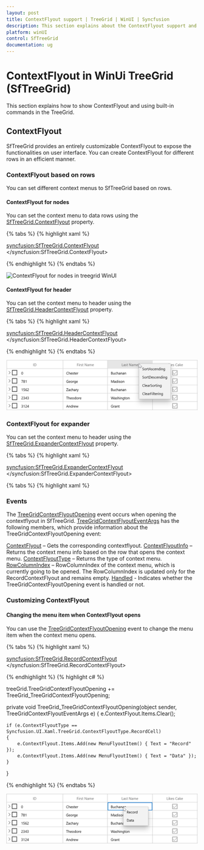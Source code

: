 ```yaml
---
layout: post
title: ContextFlyout support | TreeGrid | WinUI | Syncfusion
description: This section explains about the ContextFlyout support and other customization in Syncfusion WinUI TreeGrid(SfTreeGrid) control.
platform: winUI
control: SfTreeGrid
documentation: ug
---
```


# ContextFlyout in WinUi TreeGrid (SfTreeGrid)

This section explains how to show ContextFlyout and using built-in commands in the TreeGrid.

## ContextFlyout

SfTreeGrid provides an entirely customizable ContextFlyout to expose the functionalities on user interface. You can create ContextFlyout for different rows in an efficient manner.


### ContextFlyout based on rows

You can set different context menus to SfTreeGrid based on rows.

#### ContextFlyout for nodes

You can set the context menu to data rows using the [SfTreeGrid.ContextFlyout](https://help.syncfusion.com/cr/winui/Syncfusion.UI.Xaml.Grids.SfGridBase.html#Syncfusion_UI_Xaml_Grids_SfGridBase_RecordContextFlyout) property.
  
{% tabs %}
{% highlight xaml %}

<syncfusion:SfTreeGrid.ContextFlyout>
    <MenuFlyout>
        <MenuFlyoutItem  x:Name="Cut" Text="Cut" />
        <MenuFlyoutItem  x:Name="Copy" Text="Copy"  />
        <MenuFlyoutItem  x:Name="Paste" Text="Paste" />
        <MenuFlyoutItem  x:Name="Delete" Text="Delete" />
    </MenuFlyout>
</syncfusion:SfTreeGrid.ContextFlyout>

{% endhighlight %}
{% endtabs %}

![ContextFlyout for nodes in treegrid WinUI](ContextFlyout_images/ContextFlyout_image1.png)

#### ContextFlyout for header

You can set the context menu to header using the [SfTreeGrid.HeaderContextFlyout](https://help.syncfusion.com/cr/winui/Syncfusion.UI.Xaml.Grids.SfGridBase.html#Syncfusion_UI_Xaml_Grids_SfGridBase_HeaderContextFlyout) property.

{% tabs %}
{% highlight xaml %}

<syncfusion:SfTreeGrid.HeaderContextFlyout>
    <MenuFlyout>
        <MenuFlyoutItem  x:Name="SortAscending" Text="SortAscending" />
        <MenuFlyoutItem  x:Name="SortDescending" Text="SortDescending"  />
        <MenuFlyoutItem  x:Name="ClearSorting" Text="ClearSorting" />
        <MenuFlyoutItem  x:Name="ClearFiltering" Text="ClearFiltering" />
    </MenuFlyout>
</syncfusion:SfTreeGrid.HeaderContextFlyout>


{% endhighlight %}
{% endtabs %}

![ContextFlyout for header in treegrid WinUI ](Context-flyout_images/ContextFlyout_image2.png)


### ContextFlyout for expander

You can set the context menu to header using the [SfTreeGrid.ExpanderContextFlyout](https://help.syncfusion.com/cr/winui/Syncfusion.UI.Xaml.TreeGrid.SfTreeGrid.html#Syncfusion_UI_Xaml_TreeGrid_SfTreeGrid_ExpanderContextFlyout) property.

{% tabs %}
{% highlight xaml %}

<syncfusion:SfTreeGrid.ExpanderContextFlyout>
    <MenuFlyout>
        <MenuFlyoutItem x:Name="Expand" Text="Expand" />
        <MenuFlyoutItem x:Name="Collapse" Text="Collapse" />
    </MenuFlyout>
</syncfusion:SfTreeGrid.ExpanderContextFlyout>

{% tabs %}
{% highlight xaml %}

### Events

The [TreeGridContextFlyoutOpening](https://help.syncfusion.com/cr/winui/Syncfusion.UI.Xaml.TreeGrid.SfTreeGrid.html#Syncfusion_UI_Xaml_TreeGrid_SfTreeGrid_TreeGridContextFlyoutOpening) event occurs when opening the contextflyout in SfTreeGrid. [TreeGridContextFlyoutEventArgs](https://help.syncfusion.com/cr/winui/Syncfusion.UI.Xaml.TreeGrid.TreeGridContextFlyoutEventArgs.html) has the following members, which provide information about the TreeGridContextFlyoutOpening event:
  
[ContextFlyout](https://help.syncfusion.com/cr/winui/Syncfusion.UI.Xaml.TreeGrid.TreeGridContextFlyoutEventArgs.html#Syncfusion_UI_Xaml_TreeGrid_TreeGridContextFlyoutEventArgs_ContextFlyout) – Gets the corresponding contextflyout. 
[ContextFlyoutInfo](https://help.syncfusion.com/cr/winui/Syncfusion.UI.Xaml.TreeGrid.TreeGridContextFlyoutEventArgs.html#Syncfusion_UI_Xaml_TreeGrid_TreeGridContextFlyoutEventArgs_ContextFlyoutInfo) – Returns the context menu info based on the row that opens the context menu.
[ContextFlyoutType](https://help.syncfusion.com/cr/winui/Syncfusion.UI.Xaml.TreeGrid.TreeGridContextFlyoutEventArgs.html#Syncfusion_UI_Xaml_TreeGrid_TreeGridContextFlyoutEventArgs_ContextFlyoutType) – Returns the type of context menu.
[RowColumnIndex](https://help.syncfusion.com/cr/winui/Syncfusion.UI.Xaml.TreeGrid.TreeGridContextFlyoutEventArgs.html#Syncfusion_UI_Xaml_TreeGrid_TreeGridContextFlyoutEventArgs_RowColumnIndex) – RowColumnIndex of the context menu, which is currently going to be opened. The RowColumnIndex is updated only for the RecordContextFlyout and remains empty.
[Handled](https://help.syncfusion.com/cr/winui/Syncfusion.UI.Xaml.Grids.GridHandledEventArgs.html#Syncfusion_UI_Xaml_Grids_GridHandledEventArgs_Handled) - Indicates whether the TreeGridContextFlyoutOpening event is handled or not.

### Customizing ContextFlyout

#### Changing the menu item when ContextFlyout opens

You can use the [TreeGridContextFlyoutOpening](https://help.syncfusion.com/cr/winui/Syncfusion.UI.Xaml.TreeGrid.SfTreeGrid.html#Syncfusion_UI_Xaml_TreeGrid_SfTreeGrid_TreeGridContextFlyoutOpening) event to change the menu item when the context menu opens. 

{% tabs %}
{% highlight xaml %}

<syncfusion:SfTreeGrid.RecordContextFlyout>
    <MenuFlyout>
        <MenuFlyoutItem  x:Name="Cut" Text="Cut" />
        <MenuFlyoutItem  x:Name="Copy" Text="Copy"  />
        <MenuFlyoutItem  x:Name="Paste" Text="Paste" />
    </MenuFlyout>
</syncfusion:SfTreeGrid.RecordContextFlyout>

{% endhighlight %}
{% highlight c# %}

treeGrid.TreeGridContextFlyoutOpening += TreeGrid_TreeGridContextFlyoutOpening;

private void TreeGrid_TreeGridContextFlyoutOpening(object sender, TreeGridContextFlyoutEventArgs e)
{
    e.ContextFlyout.Items.Clear();

    if (e.ContextFlyoutType == Syncfusion.UI.Xaml.TreeGrid.ContextFlyoutType.RecordCell)
    {
        e.ContextFlyout.Items.Add(new MenuFlyoutItem() { Text = "Record" });
        e.ContextFlyout.Items.Add(new MenuFlyoutItem() { Text = "Data" });
    }
}

{% endhighlight %}
{% endtabs %}

![ContextFlyout for opening the menu items in WinUI treegrid](Context-flyout_images/ContextFlyout_image3.png)
